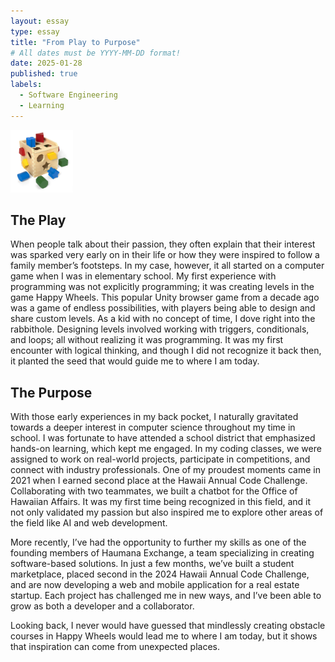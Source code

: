 ```yaml
---
layout: essay
type: essay
title: "From Play to Purpose"
# All dates must be YYYY-MM-DD format!
date: 2025-01-28
published: true
labels:
  - Software Engineering
  - Learning
---
```


<img width="100px" class="rounded float-start pe-4" src="../img/purpose/shape-toys.jpg">

## The Play

When people talk about their passion, they often explain that their interest was sparked very early on in their life or how they were inspired to follow a family member’s footsteps. In my case, however, it all started on a computer game when I was in elementary school. My first experience with programming was not explicitly programming; it was creating levels in the game Happy Wheels. This popular Unity browser game from a decade ago was a game of endless possibilities, with players being able to design and share custom levels. As a kid with no concept of time, I dove right into the rabbithole. Designing levels involved working with triggers, conditionals, and loops; all without realizing it was programming. It was my first encounter with logical thinking, and though I did not recognize it back then, it planted the seed that would guide me to where I am today.

## The Purpose

With those early experiences in my back pocket, I naturally gravitated towards a deeper interest in computer science throughout my time in school. I was fortunate to have attended a school district that emphasized hands-on learning, which kept me engaged. In my coding classes, we were assigned to work on real-world projects, participate in competitions, and connect with industry professionals. One of my proudest moments came in 2021 when I earned second place at the Hawaii Annual Code Challenge. Collaborating with two teammates, we built a chatbot for the Office of Hawaiian Affairs. It was my first time being recognized in this field, and it not only validated my passion but also inspired me to explore other areas of the field like AI and web development.

More recently, I’ve had the opportunity to further my skills as one of the founding members of Haumana Exchange, a team specializing in creating software-based solutions. In just a few months, we’ve built a student marketplace, placed second in the 2024 Hawaii Annual Code Challenge, and are now developing a web and mobile application for a real estate startup. Each project has challenged me in new ways, and I’ve been able to grow as both a developer and a collaborator. 

Looking back, I never would have guessed that mindlessly creating obstacle courses in Happy Wheels would lead me to where I am today, but it shows that inspiration can come from unexpected places.
